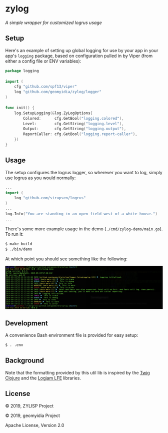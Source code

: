 # zylog

*A simple wrapper for customized logrus usage*


## Setup

Here's an example of setting up global logging for use by your app in your
app's `logging` package, based on configuration pulled in by Viper (from either
a config file or ENV variables):


```go
package logging

import (
	cfg "github.com/spf13/viper"
	log "github.com/geomyidia/zylog/logger"
)

func init() {
	log.SetupLogging(&log.ZyLogOptions{
		Colored:      cfg.GetBool("logging.colored"),
		Level:        cfg.GetString("logging.level"),
		Output:       cfg.GetString("logging.output"),
		ReportCaller: cfg.GetBool("logging.report-caller"),
	})
}
```


## Usage

The setup configures the logrus logger, so wherever you want to log, simply
use logrus as you would normally:

```go
...
import (
	log "github.com/sirupsen/logrus"
)
...
log.Info("You are standing in an open field west of a white house.")
...
```


There's some more example usage in the demo (`./cmd/zylog-demo/main.go`). To run it:

```bash
$ make build
$ ./bin/demo
```

At which point you should see something like the following:

![screenshot](assets/images/screenshot.png)


## Development

A convenience Bash environment file is provided for easy setup:

```bash
$ . .env
```


## Background

Note that the formatting provided by this util lib is inspired by the
[Twig Clojure](https://github.com/clojusc/twig) and the
[Logjam LFE](https://github.com/lfex/logjam) libraries.


## License

© 2019, ZYLISP Project

© 2019, geomyidia Project

Apache License, Version 2.0
